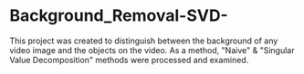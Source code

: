 # Background_Removal-SVD-
This project was created to distinguish between the background of any video image and the objects on the video. As a method, "Naive" &amp; "Singular Value Decomposition" methods were processed and examined.

